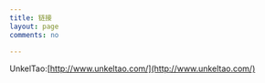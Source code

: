 ```yaml
---
title: 链接
layout: page
comments: no

---
```


UnkelTao:[http://www.unkeltao.com/](http://www.unkeltao.com/)

